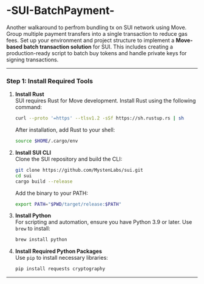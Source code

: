 # -SUI-BatchPayment-
Another walkaround to perfrom bundling tx on SUI network using Move. Group multiple payment transfers into a single transaction to reduce gas fees.
Set up your environment and project structure to implement a **Move-based batch transaction solution** for SUI. This includes creating a production-ready script to batch buy tokens and handle private keys for signing transactions.

---

### **Step 1: Install Required Tools**

1. **Install Rust**  
   SUI requires Rust for Move development. Install Rust using the following command:  
   ```bash
   curl --proto '=https' --tlsv1.2 -sSf https://sh.rustup.rs | sh
   ```
   After installation, add Rust to your shell:  
   ```bash
   source $HOME/.cargo/env
   ```

2. **Install SUI CLI**  
   Clone the SUI repository and build the CLI:
   ```bash
   git clone https://github.com/MystenLabs/sui.git
   cd sui
   cargo build --release
   ```
   Add the binary to your PATH:
   ```bash
   export PATH="$PWD/target/release:$PATH"
   ```

3. **Install Python**  
   For scripting and automation, ensure you have Python 3.9 or later. Use `brew` to install:
   ```bash
   brew install python
   ```

4. **Install Required Python Packages**  
   Use `pip` to install necessary libraries:
   ```bash
   pip install requests cryptography
   ```

---
